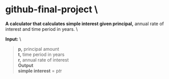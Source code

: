 # github-final-project \

**A calculator that calculates simple interest given principal,** annual rate of interest and time period in years. \

**Input:** \
  > **p,** principal amount \
  > **t,** time period in years \
  > **r,** annual rate of interest \
**Output** \
  > **simple interest** = p*t*r
